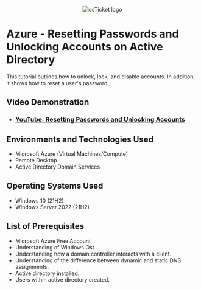 <p align="center">
<img src="https://i.imgur.com/PniAhoV.png" alt="osTicket logo"/>
</p>

<h1>Azure - Resetting Passwords and Unlocking Accounts on Active Directory</h1>
This tutorial outlines how to unlock, lock, and disable accounts. In addition, it shows how to reset a user's password.<br />


<h2>Video Demonstration</h2>

- ### [YouTube: Resetting Passwords and Unlocking Accounts](https://youtu.be/5dOmIb5QUas)

<h2>Environments and Technologies Used</h2>

- Microsoft Azure (Virtual Machines/Compute)
- Remote Desktop
- Active Directory Domain Services

<h2>Operating Systems Used </h2>

- Windows 10</b> (21H2)
- Windows Server 2022</b> (21H2)

<h2>List of Prerequisites</h2>

- Microsoft Azure Free Account
- Understanding of Windows Ost
- Understanding how a domain controller interacts with a client.
- Understanding of the difference between dynamic and static DNS assignments.
- Active directory installed.
- Users within active directory created.
